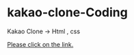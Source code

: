 # kakao-clone-Coding
 Kakao Clone -> Html , css

[Please click on the link.](https://wondonghwi.github.io/kakao-clone-coding/)
